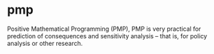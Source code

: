 pmp
===

Positive Mathematical Programming (PMP), PMP is very practical for prediction of consequences and sensitivity analysis – that is, for policy analysis or other research.
